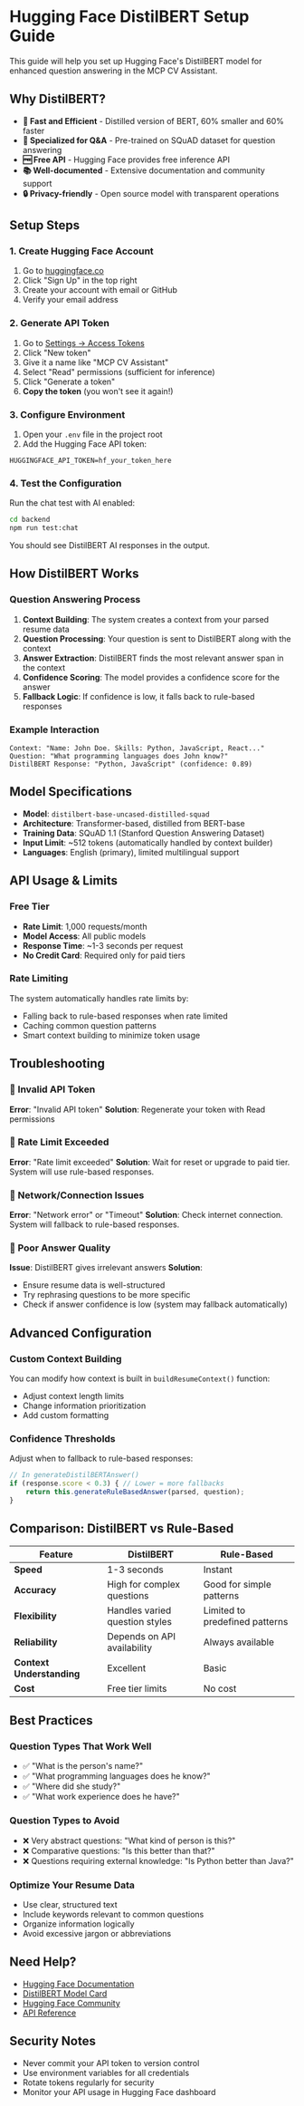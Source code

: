# Hugging Face DistilBERT Setup Guide

This guide will help you set up Hugging Face's DistilBERT model for enhanced question answering in the MCP CV Assistant.

## Why DistilBERT?

- **🚀 Fast and Efficient** - Distilled version of BERT, 60% smaller and 60% faster
- **🎯 Specialized for Q&A** - Pre-trained on SQuAD dataset for question answering
- **🆓 Free API** - Hugging Face provides free inference API
- **📚 Well-documented** - Extensive documentation and community support
- **🔒 Privacy-friendly** - Open source model with transparent operations

## Setup Steps

### 1. Create Hugging Face Account

1. Go to [huggingface.co](https://huggingface.co/)
2. Click "Sign Up" in the top right
3. Create your account with email or GitHub
4. Verify your email address

### 2. Generate API Token

1. Go to [Settings → Access Tokens](https://huggingface.co/settings/tokens)
2. Click "New token"
3. Give it a name like "MCP CV Assistant"
4. Select "Read" permissions (sufficient for inference)
5. Click "Generate a token"
6. **Copy the token** (you won't see it again!)

### 3. Configure Environment

1. Open your `.env` file in the project root
2. Add the Hugging Face API token:

```env
HUGGINGFACE_API_TOKEN=hf_your_token_here
```

### 4. Test the Configuration

Run the chat test with AI enabled:

```bash
cd backend
npm run test:chat
```

You should see DistilBERT AI responses in the output.

## How DistilBERT Works

### Question Answering Process

1. **Context Building**: The system creates a context from your parsed resume data
2. **Question Processing**: Your question is sent to DistilBERT along with the context
3. **Answer Extraction**: DistilBERT finds the most relevant answer span in the context
4. **Confidence Scoring**: The model provides a confidence score for the answer
5. **Fallback Logic**: If confidence is low, it falls back to rule-based responses

### Example Interaction

```
Context: "Name: John Doe. Skills: Python, JavaScript, React..."
Question: "What programming languages does John know?"
DistilBERT Response: "Python, JavaScript" (confidence: 0.89)
```

## Model Specifications

- **Model**: `distilbert-base-uncased-distilled-squad`
- **Architecture**: Transformer-based, distilled from BERT-base
- **Training Data**: SQuAD 1.1 (Stanford Question Answering Dataset)
- **Input Limit**: ~512 tokens (automatically handled by context builder)
- **Languages**: English (primary), limited multilingual support

## API Usage & Limits

### Free Tier
- **Rate Limit**: 1,000 requests/month
- **Model Access**: All public models
- **Response Time**: ~1-3 seconds per request
- **No Credit Card**: Required only for paid tiers

### Rate Limiting
The system automatically handles rate limits by:
- Falling back to rule-based responses when rate limited
- Caching common question patterns
- Smart context building to minimize token usage

## Troubleshooting

### 🔑 Invalid API Token
**Error**: "Invalid API token"
**Solution**: Regenerate your token with Read permissions

### 🚫 Rate Limit Exceeded
**Error**: "Rate limit exceeded"
**Solution**: Wait for reset or upgrade to paid tier. System will use rule-based responses.

### 📡 Network/Connection Issues
**Error**: "Network error" or "Timeout"
**Solution**: Check internet connection. System will fallback to rule-based responses.

### 🤖 Poor Answer Quality
**Issue**: DistilBERT gives irrelevant answers
**Solution**: 
- Ensure resume data is well-structured
- Try rephrasing questions to be more specific
- Check if answer confidence is low (system may fallback automatically)

## Advanced Configuration

### Custom Context Building
You can modify how context is built in `buildResumeContext()` function:
- Adjust context length limits
- Change information prioritization
- Add custom formatting

### Confidence Thresholds
Adjust when to fallback to rule-based responses:
```javascript
// In generateDistilBERTAnswer()
if (response.score < 0.3) { // Lower = more fallbacks
    return this.generateRuleBasedAnswer(parsed, question);
}
```

## Comparison: DistilBERT vs Rule-Based

| Feature | DistilBERT | Rule-Based |
|---------|------------|------------|
| **Speed** | 1-3 seconds | Instant |
| **Accuracy** | High for complex questions | Good for simple patterns |
| **Flexibility** | Handles varied question styles | Limited to predefined patterns |
| **Reliability** | Depends on API availability | Always available |
| **Context Understanding** | Excellent | Basic |
| **Cost** | Free tier limits | No cost |

## Best Practices

### Question Types That Work Well
- ✅ "What is the person's name?"
- ✅ "What programming languages does he know?"
- ✅ "Where did she study?"
- ✅ "What work experience does he have?"

### Question Types to Avoid
- ❌ Very abstract questions: "What kind of person is this?"
- ❌ Comparative questions: "Is this better than that?"
- ❌ Questions requiring external knowledge: "Is Python better than Java?"

### Optimize Your Resume Data
- Use clear, structured text
- Include keywords relevant to common questions
- Organize information logically
- Avoid excessive jargon or abbreviations

## Need Help?

- [Hugging Face Documentation](https://huggingface.co/docs)
- [DistilBERT Model Card](https://huggingface.co/distilbert-base-uncased-distilled-squad)
- [Hugging Face Community](https://discuss.huggingface.co/)
- [API Reference](https://huggingface.co/docs/api-inference/index)

## Security Notes

- Never commit your API token to version control
- Use environment variables for all credentials
- Rotate tokens regularly for security
- Monitor your API usage in Hugging Face dashboard
